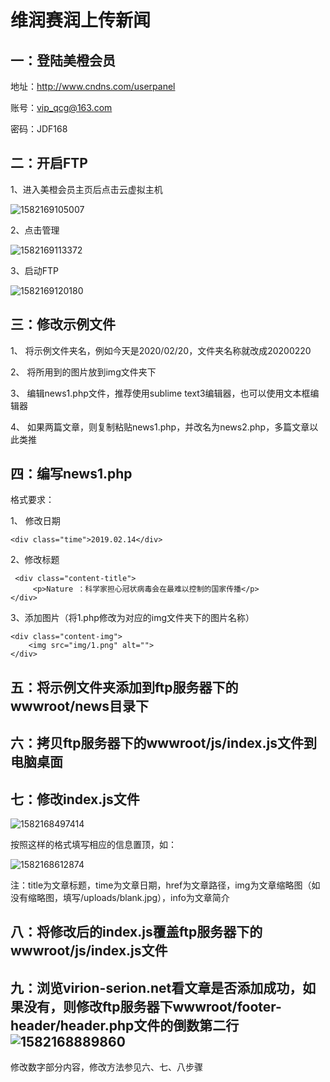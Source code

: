 # 维润赛润上传新闻

## 一：登陆美橙会员

地址：<http://www.cndns.com/userpanel>

账号：[vip_qcg@163.com](mailto:vip_qcg@163.com)

密码：JDF168

## 二：开启FTP

1、进入美橙会员主页后点击云虚拟主机

![1582169105007](C:\Users\Administrator\AppData\Roaming\Typora\typora-user-images\1582169105007.png)

2、点击管理

![1582169113372](C:\Users\Administrator\AppData\Roaming\Typora\typora-user-images\1582169113372.png)

3、启动FTP

![1582169120180](C:\Users\Administrator\AppData\Roaming\Typora\typora-user-images\1582169120180.png)

## 三：修改示例文件

1、  将示例文件夹名，例如今天是2020/02/20，文件夹名称就改成20200220

2、  将所用到的图片放到img文件夹下

3、  编辑news1.php文件，推荐使用sublime text3编辑器，也可以使用文本框编辑器

4、  如果两篇文章，则复制粘贴news1.php，并改名为news2.php，多篇文章以此类推

## 四：编写news1.php

格式要求：

1、  修改日期

```php+HTML
<div class="time">2019.02.14</div>
```

2、修改标题

```php+HTML
 <div class="content-title">
     <p>Nature ：科学家担心冠状病毒会在最难以控制的国家传播</p>
</div>
```

3、添加图片（将1.php修改为对应的img文件夹下的图片名称）

```php+HTML
<div class="content-img">
    <img src="img/1.png" alt="">
</div>
```

## 五：将示例文件夹添加到ftp服务器下的wwwroot/news目录下

## 六：拷贝ftp服务器下的wwwroot/js/index.js文件到电脑桌面

## 七：修改index.js文件

![1582168497414](C:\Users\Administrator\AppData\Roaming\Typora\typora-user-images\1582168497414.png)

按照这样的格式填写相应的信息置顶，如：

![1582168612874](C:\Users\Administrator\AppData\Roaming\Typora\typora-user-images\1582168612874.png)

注：title为文章标题，time为文章日期，href为文章路径，img为文章缩略图（如没有缩略图，填写/uploads/blank.jpg），info为文章简介

## 八：将修改后的index.js覆盖ftp服务器下的wwwroot/js/index.js文件

## 九：浏览virion-serion.net看文章是否添加成功，如果没有，则修改ftp服务器下wwwroot/footer-header/header.php文件的倒数第二行![1582168889860](C:\Users\Administrator\AppData\Roaming\Typora\typora-user-images\1582168889860.png)

修改数字部分内容，修改方法参见六、七、八步骤